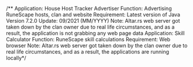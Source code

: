 /**
  Application: House Host Tracker Advertiser
  Function: Advertising RuneScape hosts, clan and website
  Requirement: Latest version of Java
  Version 7.2.0 Update: 09/2021 (MM/YYYY)
  Note: Altar.rs web server got taken down by the clan owner due to real life circumstances, and as a result, the application is not grabbing any web page data
  Application: Skill Calculator
  Function: RuneScape skill calculations
  Requirement: Web browser
  Note: Altar.rs web server got taken down by the clan owner due to real life circumstances, and as a result, the applications are running locally*/
